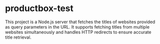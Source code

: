 # productbox-test
This project is a Node.js server that fetches the titles of websites provided as query parameters in the URL. It supports fetching titles from multiple websites simultaneously and handles HTTP redirects to ensure accurate title retrieval.
